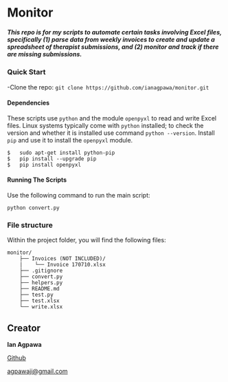# Monitor

##### This repo is for my scripts to automate certain tasks involving Excel files, specifically (1) parse data from weekly invoices to create and update a spreadsheet of therapist submissions, and (2) monitor and track if there are missing submissions.


### Quick Start
-Clone the repo: `git clone https://github.com/ianagpawa/monitor.git`


#### Dependencies
These scripts use `python` and the module `openpyxl` to read and write Excel files.  Linux systems typically come with `python` installed; to check the version and whether it is installed use command `python --version`.  Install `pip` and use it to install the `openpyxl` module.
```
$   sudo apt-get install python-pip
$   pip install --upgrade pip
$   pip install openpyxl
```


#### Running The Scripts
Use the following command to run the main script:
```
python convert.py
```


### File structure
Within the project folder, you will find the following files:

```
monitor/
    ├── Invoices (NOT INCLUDED)/
    |    └── Invoice 170710.xlsx
    ├── .gitignore
    ├── convert.py
    ├── helpers.py
    ├── README.md
    ├── test.py
    ├── test.xlsx
    └── write.xlsx
```

## Creator

**Ian Agpawa**


[Github](https://github.com/ianagpawa)

 agpawaji@gmail.com
